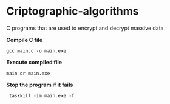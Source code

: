 # Criptographic-algorithms
C programs that are used to encrypt and decrypt massive data

**Compile C file**
```
gcc main.c -o main.exe
```
**Execute compiled file**
```
main or main.exe
```
**Stop the program if it fails**
```
 taskkill -im main.exe -f
```

